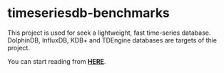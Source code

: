 # timeseriesdb-benchmarks

This project is used for seek a lightweight, fast time-series database. DolphinDB, InfluxDB, KDB+ and TDEngine databases are targets of thie project.

You can start reading from [**HERE**](./docs/index.md).